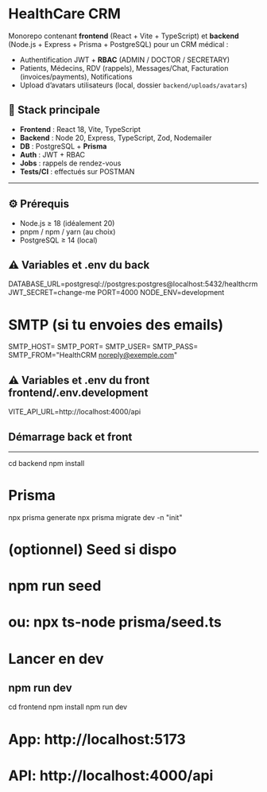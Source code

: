 # HealthCare CRM 

Monorepo contenant **frontend** (React + Vite + TypeScript) et **backend** (Node.js + Express + Prisma + PostgreSQL) pour un CRM médical :
- Authentification JWT + **RBAC** (ADMIN / DOCTOR / SECRETARY)
- Patients, Médecins, RDV (rappels), Messages/Chat, Facturation (invoices/payments), Notifications
- Upload d’avatars utilisateurs (local, dossier `backend/uploads/avatars`)

## 🧰 Stack principale
- **Frontend** : React 18, Vite, TypeScript
- **Backend** : Node 20, Express, TypeScript, Zod, Nodemailer
- **DB** : PostgreSQL + **Prisma**
- **Auth** : JWT + RBAC
- **Jobs** : rappels de rendez-vous
- **Tests/CI** : effectués sur POSTMAN

---

## ⚙️ Prérequis
- Node.js ≥ 18 (idéalement 20)
- pnpm / npm / yarn (au choix)
- PostgreSQL ≥ 14 (local)

## ⚠️ Variables et .env du back 

DATABASE_URL=postgresql://postgres:postgres@localhost:5432/healthcrm
JWT_SECRET=change-me
PORT=4000
NODE_ENV=development

# SMTP (si tu envoies des emails)
SMTP_HOST=
SMTP_PORT=
SMTP_USER=
SMTP_PASS=
SMTP_FROM="HealthCRM <noreply@exemple.com>"

## ⚠️ Variables et .env du front frontend/.env.development

VITE_API_URL=http://localhost:4000/api

## Démarrage back et front
-----------------------------------------------
cd backend
npm install

# Prisma
npx prisma generate
npx prisma migrate dev -n "init"

# (optionnel) Seed si dispo
# npm run seed
# ou: npx ts-node prisma/seed.ts

# Lancer en dev
npm run dev
------------------------------------------------
cd frontend
npm install
npm run dev
# App: http://localhost:5173
# API: http://localhost:4000/api

